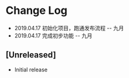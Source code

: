 # Change Log

* 2019.04.17 初始化项目，跑通发布流程 -- 九月
* 2019.04.17 完成初步功能 -- 九月

## [Unreleased]

- Initial release
